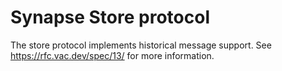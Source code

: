 # Synapse Store protocol

The store protocol implements historical message support. See https://rfc.vac.dev/spec/13/ for more information.
